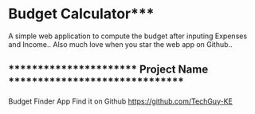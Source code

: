 # ************************Budget Calculator*************************** #

A simple web application to compute the budget after inputing Expenses and Income..
Also much love when you star the web app on Github..

## ********************** Project Name ****************************** ##

Budget Finder App
Find it on Github <https://github.com/TechGuy-KE>
